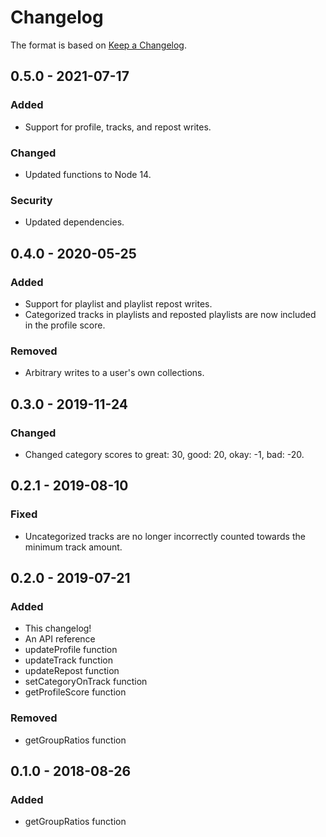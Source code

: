 # Changelog
The format is based on [Keep a Changelog](https://keepachangelog.com/en/1.0.0/).

## 0.5.0 - 2021-07-17
### Added
- Support for profile, tracks, and repost writes.

### Changed
- Updated functions to Node 14.

### Security
- Updated dependencies.

## 0.4.0 - 2020-05-25
### Added
- Support for playlist and playlist repost writes.
- Categorized tracks in playlists and reposted playlists are now included in the profile score.

### Removed
- Arbitrary writes to a user's own collections.

## 0.3.0 - 2019-11-24
### Changed
- Changed category scores to great: 30, good: 20, okay: -1, bad: -20.

## 0.2.1 - 2019-08-10
### Fixed
- Uncategorized tracks are no longer incorrectly counted towards the minimum track amount.

## 0.2.0 - 2019-07-21
### Added
- This changelog!
- An API reference
- updateProfile function
- updateTrack function
- updateRepost function
- setCategoryOnTrack function
- getProfileScore function

### Removed
- getGroupRatios function

## 0.1.0 - 2018-08-26
### Added
- getGroupRatios function
